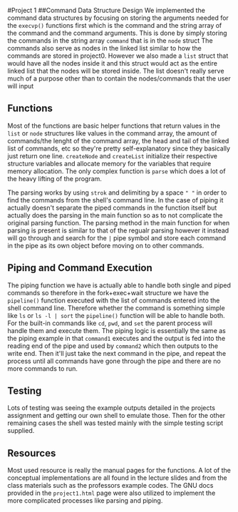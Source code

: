 #Project 1
##Command Data Structure Design
We implemented the command data structures by focusing on storing the arguments needed for the `execvp()` functions first which is the command and the string array of the command and the command arguments. This is done by simply storing the commands in the string array `command` that is in the `node` struct
The commands also serve as nodes in the linked list similar to how the commands are stored in project0.
However we also made a `list` struct that would have all the nodes inside it and this struct would act as the entire linked list that the nodes will be stored inside. The list doesn't really serve much of a purpose other than to contain the nodes/commands that the user will input

## Functions
Most of the functions are basic helper functions that return values in the `list` or `node` structures like values in the command array, the amount of commands/the lenght of the command array, the head and tail of the linked list of commands, etc so they're pretty self-explanatory since they basically just return one line. `createNode` and `createList` initialize their respective structure variables and allocate memory for the variables that require memory allocation. The only complex function is `parse` which does a lot of the heavy lifting of the program. 

The parsing works by using `strok` and delimiting by a space `" "` in order to find the commands from the shell's command line. In the case of piping it actually doesn't separate the piped commands in the function itself but actually does the parsing in the main function so as to not complicate the original parsing function. The parsing method in the main function for when parsing is present is similar to that of the regualr parsing however it instead will go through and search for the `|` pipe symbol and store each command in the pipe as its own object before moving on to other commands.

## Piping and Command Execution
The piping function we have is actually able to handle both single and piped commands so therefore in the fork+exec+wait structure we have the `pipeline()` function executed with the list of commands entered into the shell command line. Therefore whether the command is something simple like `ls` or `ls -l | sort` the `pipeline()` function will be able to handle both. For the built-in commands like `cd`, `pwd`, and `set` the parent process will handle them and execute them. The piping logic is essentially the same as the piping example in that `command1` executes and the output is fed into the reading end of the pipe and used by `command2` which then outputs to the write end. Then it'll just take the next command in the pipe, and repeat the process until all commands have gone through the pipe and there are no more commands to run.

## Testing
Lots of testing was seeing the example outputs detailed in the projects assignment and getting our own shell to emulate those. Then for the other remaining cases the shell was tested mainly with the simple testing script supplied.

## Resources
Most used resource is really the manual pages for the functions. A lot of the conceptual implementations are all found in the lecture slides and from the class materials such as the professors example codes. The GNU docs provided in the `project1.html` page were also utilized to implement the more complicated processes like parsing and piping.